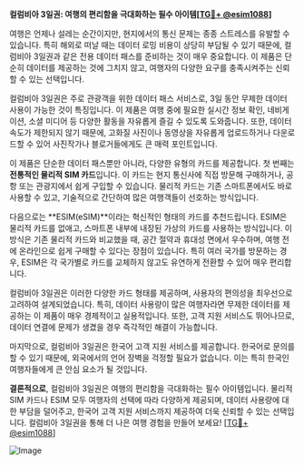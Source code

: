 **컬럼비아 3일권: 여행의 편리함을 극대화하는 필수 아이템[[TG💪+ @esim1088](https://t.me/s/esim1088)]**

여행은 언제나 설레는 순간이지만, 현지에서의 통신 문제는 종종 스트레스를 유발할 수 있습니다. 특히 해외로 떠날 때는 데이터 로밍 비용이 상당히 부담될 수 있기 때문에, 컬럼비아 3일권과 같은 전용 데이터 패스를 준비하는 것이 매우 중요합니다. 이 제품은 단순히 데이터를 제공하는 것에 그치지 않고, 여행자의 다양한 요구를 충족시켜주는 신뢰할 수 있는 선택입니다.

컬럼비아 3일권은 주로 관광객을 위한 데이터 패스 서비스로, 3일 동안 무제한 데이터 사용이 가능한 것이 특징입니다. 이 제품은 여행 중에 필요한 실시간 정보 확인, 네비게이션, 소셜 미디어 등 다양한 활동을 자유롭게 즐길 수 있도록 도와줍니다. 또한, 데이터 속도가 제한되지 않기 때문에, 고화질 사진이나 동영상을 자유롭게 업로드하거나 다운로드할 수 있어 사진작가나 블로거들에게도 큰 매력 포인트입니다.

이 제품은 단순한 데이터 패스뿐만 아니라, 다양한 유형의 카드를 제공합니다. 첫 번째는 **전통적인 물리적 SIM 카드**입니다. 이 카드는 현지 통신사에 직접 방문해 구매하거나, 공항 또는 관광지에서 쉽게 구입할 수 있습니다. 물리적 카드는 기존 스마트폰에서도 바로 사용할 수 있고, 기술적으로 간단하여 많은 여행객들이 선호하는 방식입니다.

다음으로는 **ESIM(eSIM)**이라는 혁신적인 형태의 카드를 추천드립니다. ESIM은 물리적 카드를 없애고, 스마트폰 내부에 내장된 가상의 카드를 사용하는 방식입니다. 이 방식은 기존 물리적 카드와 비교했을 때, 공간 절약과 휴대성 면에서 우수하며, 여행 전에 온라인으로 쉽게 구매할 수 있다는 장점이 있습니다. 특히 여러 국가를 방문하는 경우, ESIM은 각 국가별로 카드를 교체하지 않고도 유연하게 전환할 수 있어 매우 편리합니다.

컬럼비아 3일권은 이러한 다양한 카드 형태를 제공하며, 사용자의 편의성을 최우선으로 고려하여 설계되었습니다. 특히, 데이터 사용량이 많은 여행자라면 무제한 데이터를 제공하는 이 제품이 매우 경제적이고 실용적입니다. 또한, 고객 지원 서비스도 뛰어나므로, 데이터 연결에 문제가 생겼을 경우 즉각적인 해결이 가능합니다.

마지막으로, 컬럼비아 3일권은 한국어 고객 지원 서비스를 제공합니다. 한국어로 문의를 할 수 있기 때문에, 외국에서의 언어 장벽을 걱정할 필요가 없습니다. 이는 특히 한국인 여행자들에게 큰 안심 요소가 될 것입니다.

**결론적으로**, 컬럼비아 3일권은 여행의 편리함을 극대화하는 필수 아이템입니다. 물리적 SIM 카드나 ESIM 모두 여행자의 선택에 따라 다양하게 제공되며, 데이터 사용량에 대한 부담을 덜어주고, 한국어 고객 지원 서비스까지 제공하여 더욱 신뢰할 수 있는 선택입니다. 컬럼비아 3일권을 통해 더 나은 여행 경험을 만들어 보세요! [[TG💪+ @esim1088](https://t.me/s/esim1088)]

![Image](https://i.postimg.cc/Y0z9fWf4/image.png)
